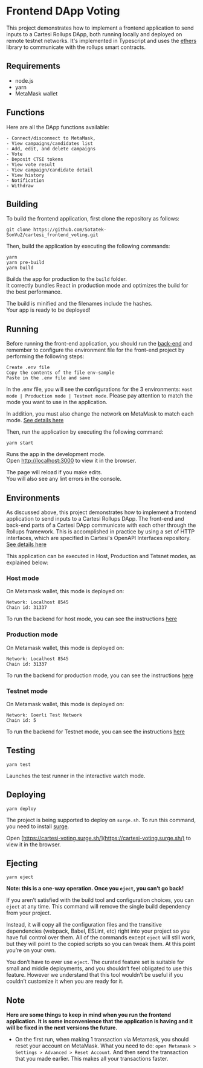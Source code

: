 # Frontend DApp Voting

This project demonstrates how to implement a frontend application to send inputs to a Cartesi Rollups DApp, both running locally and deployed on remote testnet networks.
It's implemented in Typescript and uses the [ethers](https://docs.ethers.io/v5/) library to communicate with the rollups smart contracts.

## Requirements

- node.js
- yarn
- MetaMask wallet

## Functions

Here are all the DApp functions available:

```shell
- Connect/disconnect to MetaMask,
- View campaigns/candidates list
- Add, edit, and delete campaigns
- Vote
- Deposit CTSI tokens
- View vote result
- View campaign/candidate detail
- View history
- Notification
- Withdraw
```

## Building

To build the frontend application, first clone the repository as follows:

```shell
git clone https://github.com/Sotatek-SonVu2/cartesi_frontend_voting.git
```

Then, build the application by executing the following commands:

```shell
yarn
yarn pre-build
yarn build
```

Builds the app for production to the `build` folder.\
It correctly bundles React in production mode and optimizes the build for the best performance.

The build is minified and the filenames include the hashes.\
Your app is ready to be deployed!

## Running
Before running the front-end application, you should run the [back-end](https://github.com/Sotatek-ManhNguyen3/cartesi_voting_system/tree/master_0.9_custom_dapp_multiple_coin) and remember to configure the environment file for the front-end project by performing the following steps:

```shell
Create .env file
Copy the contents of the file env-sample
Paste in the .env file and save
```

In the .env file, you will see the configurations for the 3 environments: `Host mode | Production mode | Testnet mode`. Please pay attention to match the mode you want to use in the application. 

In addition, you must also change the network on MetaMask to match each mode. [See details here](https://github.com/Sotatek-SonVu2/cartesi_frontend_voting#environments)

Then, run the application by executing the following command:

```shell
yarn start
```

Runs the app in the development mode.\
Open [http://localhost:3000](http://localhost:3000) to view it in the browser.

The page will reload if you make edits.\
You will also see any lint errors in the console.

## Environments
As discussed above, this project demonstrates how to implement a frontend application to send inputs to a Cartesi Rollups DApp. The front-end and back-end parts of a Cartesi DApp communicate with each other through the Rollups framework. This is accomplished in practice by using a set of HTTP interfaces, which are specified in Cartesi's OpenAPI Interfaces repository. 
[See details here](https://github.com/Sotatek-ManhNguyen3/cartesi_voting_system/tree/master_0.9_custom_dapp_multiple_coin)

This application can be executed in Host, Production and Tetsnet modes, as explained below:

### Host mode
On Metamask wallet, this mode is deployed on:

```shell
Network: Localhost 8545
Chain id: 31337
```

To run the backend for host mode, you can see the instructions [here](https://github.com/Sotatek-ManhNguyen3/cartesi_voting_system/tree/master_0.9_custom_dapp_multiple_coin#running-the-back-end-in-host-mode)

### Production mode
On Metamask wallet, this mode is deployed on:

```shell
Network: Localhost 8545
Chain id: 31337
```

To run the backend for production mode, you can see the instructions [here](https://github.com/Sotatek-ManhNguyen3/cartesi_voting_system/tree/master_0.9_custom_dapp_multiple_coin#running)

### Testnet mode
On Metamask wallet, this mode is deployed on:

```shell
Network: Goerli Test Network
Chain id: 5
```

To run the backend for Testnet mode, you can see the instructions [here](https://github.com/Sotatek-ManhNguyen3/cartesi_voting_system/tree/master_0.9_custom_dapp_multiple_coin#deploying-to-a-testnet)

## Testing

```shell
yarn test
```

Launches the test runner in the interactive watch mode.

## Deploying

```shell
yarn deploy
```

The project is being supported to deploy on `surge.sh`. To run this command, you need to install [surge](https://surge.sh/).

Open [https://cartesi-voting.surge.sh/](https://cartesi-voting.surge.sh/) to view it in the browser.

## Ejecting

```shell
yarn eject
```

**Note: this is a one-way operation. Once you `eject`, you can’t go back!**

If you aren’t satisfied with the build tool and configuration choices, you can `eject` at any time. This command will remove the single build dependency from your project.

Instead, it will copy all the configuration files and the transitive dependencies (webpack, Babel, ESLint, etc) right into your project so you have full control over them. All of the commands except `eject` will still work, but they will point to the copied scripts so you can tweak them. At this point you’re on your own.

You don’t have to ever use `eject`. The curated feature set is suitable for small and middle deployments, and you shouldn’t feel obligated to use this feature. However we understand that this tool wouldn’t be useful if you couldn’t customize it when you are ready for it.

## Note
**Here are some things to keep in mind when you run the frontend application. It is some inconvenience that the application is having and it will be fixed in the next versions the future.**
- On the first run, when making 1 transaction via Metamask, you should reset your account on MetaMask. What you need to do: `open Metamask > Settings > Advanced > Reset Account`. And then send the transaction that you made earlier. This makes all your transactions faster.

